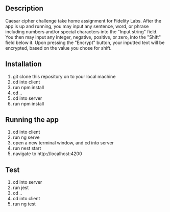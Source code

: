 ## Description

Caesar cipher challenge take home assignment for Fidelity Labs. After the app is up and running, you may input any sentence, word, or phrase including numbers and/or special characters into the "Input string" field. You then may input any integer, negative, positive, or zero, into the "Shift" field below it. Upon pressing the "Encrypt" button, your inputted text will be encrypted, based on the value you chose for shift. 

## Installation

1. git clone this repository on to your local machine
2. cd into client
3. run npm install
4. cd ..
5. cd into server
6. run npm install

## Running the app

1. cd into client
2. run ng serve
3. open a new terminal window, and cd into server
4. run nest start
5. navigate to http://localhost:4200

## Test

1. cd into server
2. run jest
3. cd ..
4. cd into client
5. run ng test